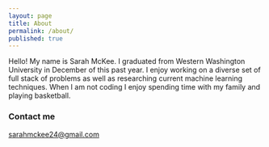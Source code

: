 ```yaml
---
layout: page
title: About
permalink: /about/
published: true
---
```


Hello! My name is Sarah McKee. I graduated from Western Washington University in December of this past year. I enjoy working on a diverse set of full stack of problems as well as researching current machine learning techniques. When I am not coding I enjoy spending time with my family and playing basketball.

### Contact me

[sarahmckee24@gmail.com](mailto:sarahmckee24@gmail.com)
